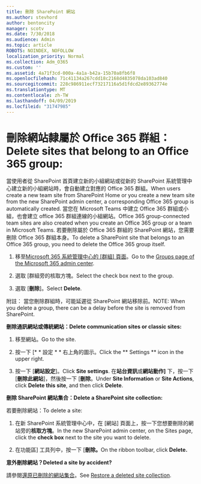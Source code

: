 ```yaml
---
title: 刪除 SharePoint 網站
ms.author: stevhord
author: bentoncity
manager: scotv
ms.date: 7/30/2018
ms.audience: Admin
ms.topic: article
ROBOTS: NOINDEX, NOFOLLOW
localization_priority: Normal
ms.collection: Adm_O365
ms.custom: ''
ms.assetid: 4a71f3cd-000a-4a1a-b42a-15b70a8fb6f8
ms.openlocfilehash: 71c41134a267cdd18c2168d4835078da103ad840
ms.sourcegitcommit: 228c986911ecf73217116a5d1fdcd2e89362774e
ms.translationtype: MT
ms.contentlocale: zh-TW
ms.lasthandoff: 04/09/2019
ms.locfileid: "31747985"
---
```

# <a name="delete-sites-that-belong-to-an-office-365-group"></a><span data-ttu-id="b2a40-102">刪除網站隸屬於 Office 365 群組：</span><span class="sxs-lookup"><span data-stu-id="b2a40-102">Delete sites that belong to an Office 365 group:</span></span>

<span data-ttu-id="b2a40-103">當使用者從 SharePoint 首頁建立新的小組網站或從新的 SharePoint 系統管理中心建立新的小組網站時，會自動建立對應的 Office 365 群組。</span><span class="sxs-lookup"><span data-stu-id="b2a40-103">When users create a new team site from SharePoint Home or you create a new team site from the new SharePoint admin center, a corresponding Office 365 group is automatically created.</span></span> <span data-ttu-id="b2a40-104">當您在 Microsoft Teams 中建立 Office 365 群組或小組，也會建立 office 365 群組連線的小組網站。</span><span class="sxs-lookup"><span data-stu-id="b2a40-104">Office 365 group-connected team sites are also created when you create an Office 365 group or a team in Microsoft Teams.</span></span> <span data-ttu-id="b2a40-105">若要刪除屬於 Office 365 群組的 SharePoint 網站，您需要刪除 Office 365 群組本身。</span><span class="sxs-lookup"><span data-stu-id="b2a40-105">To delete a SharePoint site that belongs to an Office 365 group, you need to delete the Office 365 group itself.</span></span> 
  
1. <span data-ttu-id="b2a40-106">移至[Microsoft 365 系統管理中心的 [群組] 頁面](https://portal.office.com/adminportal/home#/groups)。</span><span class="sxs-lookup"><span data-stu-id="b2a40-106">Go to the [Groups page of the Microsoft 365 admin center](https://portal.office.com/adminportal/home#/groups).</span></span>
    
2. <span data-ttu-id="b2a40-107">選取 [群組旁的核取方塊。</span><span class="sxs-lookup"><span data-stu-id="b2a40-107">Select the check box next to the group.</span></span>
    
3. <span data-ttu-id="b2a40-108">選取 [**刪除**]。</span><span class="sxs-lookup"><span data-stu-id="b2a40-108">Select **Delete**.</span></span>
    
<span data-ttu-id="b2a40-109">附註： 當您刪除群組時，可能延遲從 SharePoint 網站移除前。</span><span class="sxs-lookup"><span data-stu-id="b2a40-109">NOTE: When you delete a group, there can be a delay before the site is removed from SharePoint.</span></span>
  
**<span data-ttu-id="b2a40-110">刪除通訊網站或傳統網站：</span><span class="sxs-lookup"><span data-stu-id="b2a40-110">Delete communication sites or classic sites:</span></span>**

1. <span data-ttu-id="b2a40-111">移至網站。</span><span class="sxs-lookup"><span data-stu-id="b2a40-111">Go to the site.</span></span>
  
2. <span data-ttu-id="b2a40-112">按一下 [\* \* 設定 \* \* 右上角的圖示。</span><span class="sxs-lookup"><span data-stu-id="b2a40-112">Click the \*\* Settings \*\* icon in the upper right.</span></span> 
  
3. <span data-ttu-id="b2a40-113">按一下 [**網站設定**]。</span><span class="sxs-lookup"><span data-stu-id="b2a40-113">Click **Site settings**.</span></span> <span data-ttu-id="b2a40-114">在**站台資訊**或**網站動作]** 下，按一下 [**刪除此網站**]，然後按一下 [**刪除**。</span><span class="sxs-lookup"><span data-stu-id="b2a40-114">Under **Site Information** or **Site Actions**, click **Delete this site**, and then click **Delete**.</span></span>
  
**<span data-ttu-id="b2a40-115">刪除 SharePoint 網站集合：</span><span class="sxs-lookup"><span data-stu-id="b2a40-115">Delete a SharePoint site collection:</span></span>**

<span data-ttu-id="b2a40-116">若要刪除網站：</span><span class="sxs-lookup"><span data-stu-id="b2a40-116">To delete a site:</span></span>
  
1. <span data-ttu-id="b2a40-117">在新 SharePoint 系統管理中心中，在 [網站] 頁面上，按一下您想要刪除的網站旁的**核取方塊**。</span><span class="sxs-lookup"><span data-stu-id="b2a40-117">In the new SharePoint admin center, on the Sites page, click the **check box** next to the site you want to delete.</span></span> 
    
2. <span data-ttu-id="b2a40-118">在功能區] 工具列中，按一下 [**刪除。**</span><span class="sxs-lookup"><span data-stu-id="b2a40-118">On the ribbon toolbar, click **Delete.**</span></span>
    
**<span data-ttu-id="b2a40-119">意外刪除網站？</span><span class="sxs-lookup"><span data-stu-id="b2a40-119">Deleted a site by accident?</span></span>**

<span data-ttu-id="b2a40-120">請參閱[還原已刪除的網站集合](https://go.microsoft.com/fwlink/?linkid=867660)。</span><span class="sxs-lookup"><span data-stu-id="b2a40-120">See [Restore a deleted site collection](https://go.microsoft.com/fwlink/?linkid=867660).</span></span>
  

